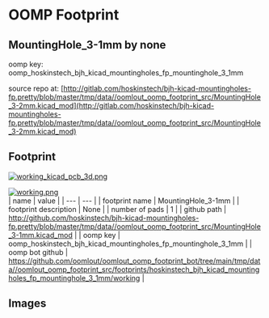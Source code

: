 # OOMP Footprint  
## MountingHole_3-1mm  by none  
  
oomp key: oomp_hoskinstech_bjh_kicad_mountingholes_fp_mountinghole_3_1mm  
  
source repo at: [http://gitlab.com/hoskinstech/bjh-kicad-mountingholes-fp.pretty/blob/master/tmp/data//oomlout_oomp_footprint_src/MountingHole_3-2mm.kicad_mod](http://gitlab.com/hoskinstech/bjh-kicad-mountingholes-fp.pretty/blob/master/tmp/data//oomlout_oomp_footprint_src/MountingHole_3-2mm.kicad_mod)  
## Footprint  
  
[![working_kicad_pcb_3d.png](working_kicad_pcb_3d_600.png)](working_kicad_pcb_3d.png)  
  
[![working.png](working_600.png)](working.png)  
| name | value | 
| --- | --- | 
| footprint name | MountingHole_3-1mm | 
| footprint description | None | 
| number of pads | 1 | 
| github path | http://github.com/hoskinstech/bjh-kicad-mountingholes-fp.pretty/blob/master/tmp/data//oomlout_oomp_footprint_src/MountingHole_3-1mm.kicad_mod | 
| oomp key | oomp_hoskinstech_bjh_kicad_mountingholes_fp_mountinghole_3_1mm | 
| oomp bot github | https://github.com/oomlout/oomlout_oomp_footprint_bot/tree/main/tmp/data//oomlout_oomp_footprint_src/footprints/hoskinstech_bjh_kicad_mountingholes_fp_mountinghole_3_1mm/working | 
## Images  
